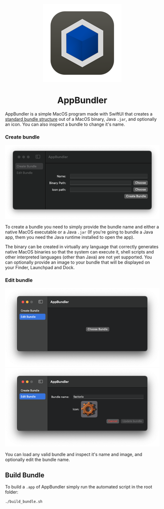 <p align="center">
<img height="256" src="AppBundler/Assets.xcassets/AppIcon.appiconset/Icon256.png">
</p>

<h1 align="center">AppBundler</h1>

AppBundler is a simple MacOS program made with SwiftUI that creates a [standard bundle structure](https://developer.apple.com/documentation/bundleresources/placing_content_in_a_bundle) 
out of a MacOS binary, Java `.jar`, and optionally an icon. You can also inspect a bundle to change 
it's name.

### Create bundle

![create bundle preview image](Assets/create_bundle.png)

To create a bundle you need to simply provide the bundle name and either a native MacOS executable
or a Java `.jar` (If you're going to bundle a Java app, them you need the Java runtime installed
to open the app). 

The binary can be created in virtually any language that correctly generates native MacOS binaries so 
that the system can execute it, shell scripts and other interpreted languages (other than Java) are
not yet supported. You can optionally provide an image to your bundle that will be displayed on your 
Finder, Launchpad and Dock.

### Edit bundle
![edit bundle preview image 01](Assets/edit_bundle_01.png)
![edit bundle preview image 02](Assets/edit_bundle_02.png)

You can load any valid bundle and inspect it's name and image, and optionally edit the bundle name.

## Build Bundle
To build a `.app` of AppBundler simply run the automated script in the root folder:

```bash
./build_bundle.sh
```
